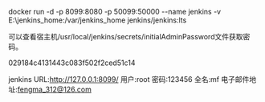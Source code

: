
docker run  -d -p 8099:8080 -p 50099:50000 --name jenkins -v E:\jenkins_home:/var/jenkins_home  jenkins/jenkins:lts

可以查看宿主机/usr/local/jenkins/secrets/initialAdminPassword文件获取密码。

029184c4131443c083f502f2ced51c14

jenkins URL:http://127.0.0.1:8099/
用户:root
密码:123456
全名:mf
电子邮件地址:fengma_312@126.com
